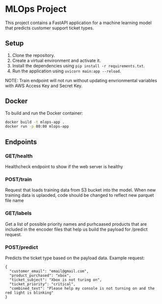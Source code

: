 # MLOps Project

This project contains a FastAPI application for a machine learning model that predicts customer support ticket types.

## Setup

1. Clone the repository.
2. Create a virtual environment and activate it.
3. Install the dependencies using `pip install -r requirements.txt`.
4. Run the application using `uvicorn main:app --reload`.

NOTE: Train endpoint will not run without updating envrionmental variables with AWS Access Key and Secret Key.

## Docker

To build and run the Docker container:

```sh
docker build -t mlops-app .
docker run -p 80:80 mlops-app
```

## Endpoints

### GET/health
Healthcheck endpoint to show if the web server is healthy

### POST/train
Request that loads training data from S3 bucket into the model. 
When new training data is uplaoded, code should be changed to reflect new parquet file name

### GET/labels
Get a list of possible priority names and purhcaased products that are included in the encoder files that help us build the payload for /predict request.

### POST/predict
Predicts the ticket type based on the payload data.
Example request:
```
{
  "customer_email": "email@gmail.com",
  "product_purchased": "xbox",
  "ticket_subject": "Xbox is not turing on",
  "ticket_priority": "critical",
  "combined_text": "Please help my console is not turning on and the red light is blinking"
}
```